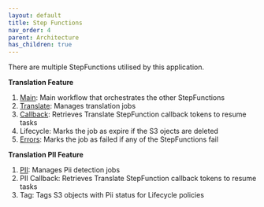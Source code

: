 ```yaml
---
layout: default
title: Step Functions
nav_order: 4
parent: Architecture
has_children: true
---
```


<!--
Copyright Amazon.com, Inc. or its affiliates. All Rights Reserved.
SPDX-License-Identifier: MIT-0
-->

There are multiple StepFunctions utilised by this application.

**Translation Feature**
1. [Main](main.md): Main workflow that orchestrates the other StepFunctions
2. [Translate](translate.md): Manages translation jobs
3. [Callback](callback.md): Retrieves Translate StepFunction callback tokens to resume tasks
4. Lifecycle: Marks the job as expire if the S3 ojects are deleted
5. [Errors](errors.md): Marks the job as failed if any of the StepFunctions fail

**Translation PII Feature**
1. [PII](pii.md): Manages Pii detection jobs
2. PII Callback: Retrieves Translate StepFunction callback tokens to resume tasks
3. Tag: Tags S3 objects with Pii status for Lifecycle policies

